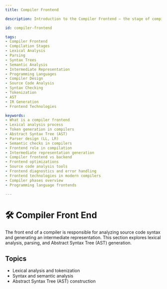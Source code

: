 ```yaml
---
title: Compiler Frontend

description: Introduction to the Compiler Frontend – the stage of compilation responsible for lexical analysis, parsing, syntax checking, semantic analysis, and intermediate representation (IR) generation.

id: compiler-frontend

tags:
- Compiler Frontend
- Compilation Stages
- Lexical Analysis
- Parsing
- Syntax Trees
- Semantic Analysis
- Intermediate Representation
- Programming Languages
- Compiler Design
- Source Code Analysis
- Syntax Checking
- Tokenization
- AST
- IR Generation
- Frontend Technologies

keywords:
- What is a compiler frontend  
- Lexical analysis process  
- Token generation in compilers  
- Abstract Syntax Tree (AST)  
- Parser design (LL, LR)  
- Semantic checks in compilers  
- Frontend role in compilation  
- Intermediate representation generation  
- Compiler frontend vs backend  
- Frontend optimizations  
- Source code analysis tools  
- Frontend diagnostics and error handling  
- Frontend technologies in modern compilers  
- Compiler phases overview  
- Programming language frontends

---
```

# 🛠️ Compiler Front End

The front end of a compiler is responsible for analyzing source code syntax and generating an intermediate representation. This section explores lexical analysis, parsing, and Abstract Syntax Tree (AST) generation.

## Topics

- Lexical analysis and tokenization
- Syntax and semantic analysis
- Abstract Syntax Tree (AST) construction
